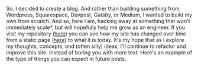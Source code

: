 So, I decided to create a blog. And rather than building something from Wordpress, Squarespace, Devpost, Gatsby, or Medium, I wanted to build my own from scratch. And so, here I am, hacking away at something that won't immediately scale*, but will hopefully help me grow as an engineer. If you visit my repository ([here](https://github.com/mldangelo/mldangelo)) you can see how my site has changed over time from a static page ([here](https://github.com/mldangelo/mldangelo/tree/e58fa5163dba0b51b018d1d3e0b5b113fe55976b)) to what it is today. It's my hope that as I explore my thoughts, concepts, and (often silly) ideas, I'll continue to refactor and improve this site. Instead of boring you with more text. Here's an example of the type of things you can expect in future posts. 

<br>
